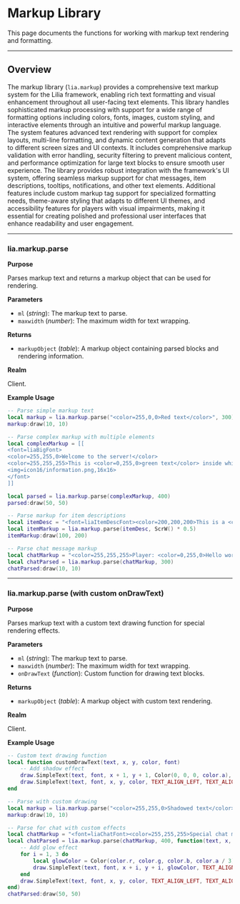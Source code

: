 # Markup Library

This page documents the functions for working with markup text rendering and formatting.

---

## Overview

The markup library (`lia.markup`) provides a comprehensive text markup system for the Lilia framework, enabling rich text formatting and visual enhancement throughout all user-facing text elements. This library handles sophisticated markup processing with support for a wide range of formatting options including colors, fonts, images, custom styling, and interactive elements through an intuitive and powerful markup language. The system features advanced text rendering with support for complex layouts, multi-line formatting, and dynamic content generation that adapts to different screen sizes and UI contexts. It includes comprehensive markup validation with error handling, security filtering to prevent malicious content, and performance optimization for large text blocks to ensure smooth user experience. The library provides robust integration with the framework's UI system, offering seamless markup support for chat messages, item descriptions, tooltips, notifications, and other text elements. Additional features include custom markup tag support for specialized formatting needs, theme-aware styling that adapts to different UI themes, and accessibility features for players with visual impairments, making it essential for creating polished and professional user interfaces that enhance readability and user engagement.

---

### lia.markup.parse

**Purpose**

Parses markup text and returns a markup object that can be used for rendering.

**Parameters**

* `ml` (*string*): The markup text to parse.
* `maxwidth` (*number*): The maximum width for text wrapping.

**Returns**

* `markupObject` (*table*): A markup object containing parsed blocks and rendering information.

**Realm**

Client.

**Example Usage**

```lua
-- Parse simple markup text
local markup = lia.markup.parse("<color=255,0,0>Red text</color>", 300)
markup:draw(10, 10)

-- Parse complex markup with multiple elements
local complexMarkup = [[
<font=liaBigFont>
<color=255,255,0>Welcome to the server!</color>
<color=255,255,255>This is <color=0,255,0>green text</color> inside white text.</color>
<img=icon16/information.png,16x16>
</font>
]]

local parsed = lia.markup.parse(complexMarkup, 400)
parsed:draw(50, 50)

-- Parse markup for item descriptions
local itemDesc = "<font=liaItemDescFont><color=200,200,200>This is a <color=255,215,0>rare</color> item with special properties.</color></font>"
local itemMarkup = lia.markup.parse(itemDesc, ScrW() * 0.5)
itemMarkup:draw(100, 200)

-- Parse chat message markup
local chatMarkup = "<color=255,255,255>Player: <color=0,255,0>Hello world!</color></color>"
local chatParsed = lia.markup.parse(chatMarkup, 300)
chatParsed:draw(10, 10)
```

---

### lia.markup.parse (with custom onDrawText)

**Purpose**

Parses markup text with a custom text drawing function for special rendering effects.

**Parameters**

* `ml` (*string*): The markup text to parse.
* `maxwidth` (*number*): The maximum width for text wrapping.
* `onDrawText` (*function*): Custom function for drawing text blocks.

**Returns**

* `markupObject` (*table*): A markup object with custom text rendering.

**Realm**

Client.

**Example Usage**

```lua
-- Custom text drawing function
local function customDrawText(text, x, y, color, font)
    -- Add shadow effect
    draw.SimpleText(text, font, x + 1, y + 1, Color(0, 0, 0, color.a), TEXT_ALIGN_LEFT, TEXT_ALIGN_TOP)
    draw.SimpleText(text, font, x, y, color, TEXT_ALIGN_LEFT, TEXT_ALIGN_TOP)
end

-- Parse with custom drawing
local markup = lia.markup.parse("<color=255,255,0>Shadowed text</color>", 300, customDrawText)
markup:draw(10, 10)

-- Parse for chat with custom effects
local chatMarkup = "<font=liaChatFont><color=255,255,255>Special chat message</color></font>"
local chatParsed = lia.markup.parse(chatMarkup, 400, function(text, x, y, color, font)
    -- Add glow effect
    for i = 1, 3 do
        local glowColor = Color(color.r, color.g, color.b, color.a / 3)
        draw.SimpleText(text, font, x + i, y + i, glowColor, TEXT_ALIGN_LEFT, TEXT_ALIGN_TOP)
    end
    draw.SimpleText(text, font, x, y, color, TEXT_ALIGN_LEFT, TEXT_ALIGN_TOP)
end)
chatParsed:draw(50, 50)
```
